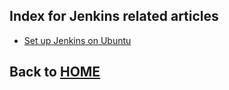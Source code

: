 ## Index for Jenkins related articles

- [Set up Jenkins on Ubuntu](./0001_set_up_Jenkins_on_Ubuntu.md)

## Back to [HOME](../README.md)
